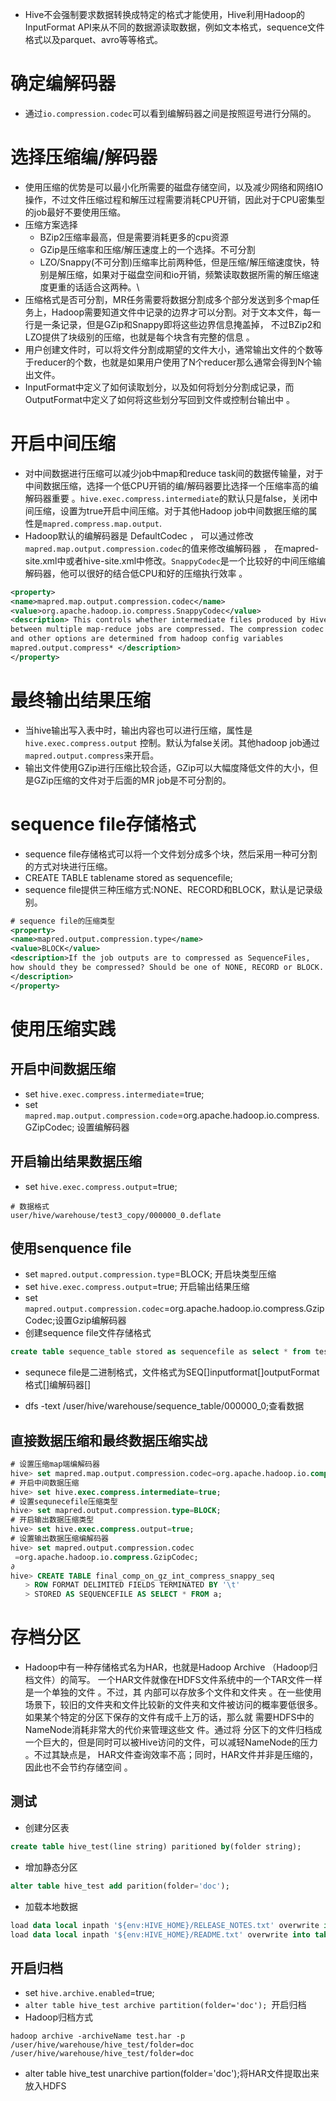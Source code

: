 
* Hive不会强制要求数据转换成特定的格式才能使用，Hive利用Hadoop的InputFormat API来从不同的数据源读取数据，例如文本格式，sequence文件格式以及parquet、avro等等格式。 
# 确定编解码器 


* 通过`io.compression.codec`可以看到编解码器之间是按照逗号进行分隔的。 
# 选择压缩编/解码器 


* 使用压缩的优势是可以最小化所需要的磁盘存储空间，以及减少网络和网络IO操作，不过文件压缩过程和解压过程需要消耗CPU开销，因此对于CPU密集型的job最好不要使用压缩。 
* 压缩方案选择 
    * BZip2压缩率最高，但是需要消耗更多的cpu资源 
    * GZip是压缩率和压缩/解压速度上的一个选择。不可分割 
    * LZO/Snappy(不可分割)压缩率比前两种低，但是压缩/解压缩速度快，特别是解压缩，如果对于磁盘空间和io开销，频繁读取数据所需的解压缩速度更重的话适合这两种。\ 
* 压缩格式是否可分割，MR任务需要将数据分割成多个部分发送到多个map任务上，Hadoop需要知道文件中记录的边界才可以分割。对于文本文件，每一行是一条记录，但是GZip和Snappy即将这些边界信息掩盖掉， 不过BZip2和LZO提供了块级别的压缩，也就是每个块含有完整的信息 。 
* 用户创建文件时，可以将文件分割成期望的文件大小，通常输出文件的个数等于reducer的个数，也就是如果用户使用了N个reducer那么通常会得到N个输出文件。 
* InputFormat中定义了如何读取划分，以及如何将划分分割成记录，而OutputFormat中定义了如何将这些划分写回到文件或控制台输出中 。 
# 开启中间压缩 


* 对中间数据进行压缩可以减少job中map和reduce task间的数据传输量，对于中间数据压缩，选择一个低CPU开销的编/解码器要比选择一个压缩率高的编解码器重要 。`hive.exec.compress.intermediate`的默认只是false，关闭中间压缩，设置为true开启中间压缩。对于其他Hadoop job中间数据压缩的属性是`mapred.compress.map.output`. 
* Hadoop默认的编解码器是 DefaultCodec ， 可以通过修改`mapred.map.output.compression.codec`的值来修改编解码器 ， 在mapred-site.xml中或者hive-site.xml中修改。`SnappyCodec`是一个比较好的中间压缩编解码器，他可以很好的结合低CPU和好的压缩执行效率 。 
```xml
<property> 
<name>mapred.map.output.compression.codec</name> 
<value>org.apache.hadoop.io.compress.SnappyCodec</value> 
<description> This controls whether intermediate files produced by Hive 
between multiple map-reduce jobs are compressed. The compression codec 
and other options are determined from hadoop config variables 
mapred.output.compress* </description> 
</property> 
```
# 最终输出结果压缩 


* 当hive输出写入表中时，输出内容也可以进行压缩，属性是 `hive.exec.compress.output` 控制。默认为false关闭。其他hadoop job通过`mapred.output.compress`来开启。 
* 输出文件使用GZip进行压缩比较合适，GZip可以大幅度降低文件的大小，但是GZip压缩的文件对于后面的MR job是不可分割的。 
# sequence file存储格式 


* sequence file存储格式可以将一个文件划分成多个块，然后采用一种可分割的方式对块进行压缩。 
* CREATE TABLE tablename stored as sequencefile; 
* sequence file提供三种压缩方式:NONE、RECORD和BLOCK，默认是记录级别。 
```xml
# sequence file的压缩类型 
<property> 
<name>mapred.output.compression.type</name> 
<value>BLOCK</value> 
<description>If the job outputs are to compressed as SequenceFiles, 
how should they be compressed? Should be one of NONE, RECORD or BLOCK. 
</description> 
</property> 
```
# 使用压缩实践 

## 开启中间数据压缩 


* set `hive.exec.compress.intermediate`=true; 
* set `mapred.map.output.compression.code`=org.apache.hadoop.io.compress.GZipCodec; 设置编解码器 
## 开启输出结果数据压缩 


* set `hive.exec.compress.output`=true; 
```plain
# 数据格式 
user/hive/warehouse/test3_copy/000000_0.deflate 
```
## 使用senquence file 


* set `mapred.output.compression.type`=BLOCK; 开启块类型压缩 
* set `hive.exec.compress.output`=true; 开启输出结果压缩 
* set `mapred.output.compression.codec`=org.apache.hadoop.io.compress.GzipCodec;设置Gzip编解码器 
* 创建sequence file文件存储格式 
```sql
create table sequence_table stored as sequencefile as select * from test2; 
```

* sequnece file是二进制格式，文件格式为SEQ[]inputformat[]outputFormat格式[]编解码器[] 

* dfs -text /user/hive/warehouse/sequence_table/000000_0;查看数据 
## 直接数据压缩和最终数据压缩实战 

```sql
# 设置压缩map端编解码器 
hive> set mapred.map.output.compression.codec=org.apache.hadoop.io.compress.SnappyCodec; 
# 开启中间数据压缩 
hive> set hive.exec.compress.intermediate=true; 
# 设置sequnecefile压缩类型 
hive> set mapred.output.compression.type=BLOCK; 
# 开启输出数据压缩类型 
hive> set hive.exec.compress.output=true; 
# 设置输出数据压缩编解码器 
hive> set mapred.output.compression.codec 
 =org.apache.hadoop.io.compress.GzipCodec; 
∂ 
hive> CREATE TABLE final_comp_on_gz_int_compress_snappy_seq 
　　> ROW FORMAT DELIMITED FIELDS TERMINATED BY '\t' 
　　> STORED AS SEQUENCEFILE AS SELECT * FROM a; 
```
# 存档分区 


* Hadoop中有一种存储格式名为HAR，也就是Hadoop Archive （Hadoop归档文件）的简写。 一个HAR文件就像在HDFS文件系统中的一个TAR文件一样是一个单独的文件 。不过，其 内部可以存放多个文件和文件夹 。在一些使用场景下，较旧的文件夹和文件比较新的文件夹和文件被访问的概率要低很多。如果某个特定的分区下保存的文件有成千上万的话，那么就 需要HDFS中的NameNode消耗非常大的代价来管理这些文 件。通过将 分区下的文件归档成一个巨大的，但是同时可以被Hive访问的文件，可以减轻NameNode的压力 。不过其缺点是， HAR文件查询效率不高；同时，HAR文件并非是压缩的，因此也不会节约存储空间 。 
## 测试 


* 创建分区表 
```sql
create table hive_test(line string) paritioned by(folder string); 
```

* 增加静态分区 
```sql
alter table hive_test add parition(folder='doc'); 
```

* 加载本地数据 
```sql
load data local inpath '${env:HIVE_HOME}/RELEASE_NOTES.txt' overwrite into table hive_test partition(folder='doc'); 
load data local inpath '${env:HIVE_HOME}/README.txt' overwrite into table hive_test partition(folder='doc'); 
```
## 开启归档 


* set `hive.archive.enabled`=true; 
* `alter table hive_test archive partition(folder='doc'); `开启归档 
* Hadoop归档方式 
```shell
hadoop archive -archiveName test.har -p /user/hive/warehouse/hive_test/folder=doc /user/hive/warehouse/hive_test/folder=doc 
```

* alter table hive_test unarchive partion(folder='doc');将HAR文件提取出来放入HDFS 
